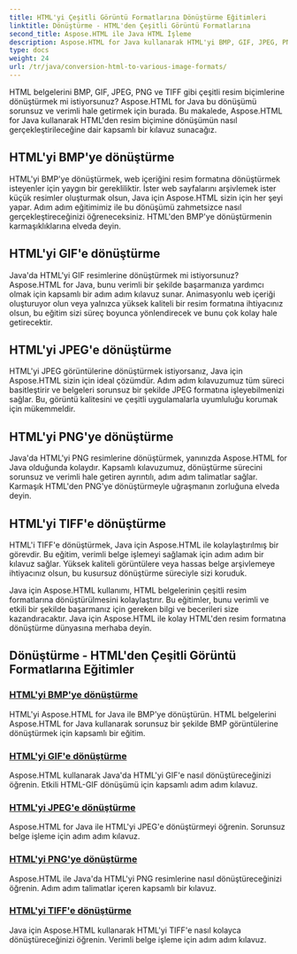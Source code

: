 ```yaml
---
title: HTML'yi Çeşitli Görüntü Formatlarına Dönüştürme Eğitimleri
linktitle: Dönüştürme - HTML'den Çeşitli Görüntü Formatlarına
second_title: Aspose.HTML ile Java HTML İşleme
description: Aspose.HTML for Java kullanarak HTML'yi BMP, GIF, JPEG, PNG ve TIFF gibi çeşitli resim formatlarına dönüştürmeyi öğrenin. Bu kapsamlı eğitim, verimli belge işlemeyi kapsar.
type: docs
weight: 24
url: /tr/java/conversion-html-to-various-image-formats/
---
```


HTML belgelerini BMP, GIF, JPEG, PNG ve TIFF gibi çeşitli resim biçimlerine dönüştürmek mi istiyorsunuz? Aspose.HTML for Java bu dönüşümü sorunsuz ve verimli hale getirmek için burada. Bu makalede, Aspose.HTML for Java kullanarak HTML'den resim biçimine dönüşümün nasıl gerçekleştirileceğine dair kapsamlı bir kılavuz sunacağız. 

## HTML'yi BMP'ye dönüştürme

HTML'yi BMP'ye dönüştürmek, web içeriğini resim formatına dönüştürmek isteyenler için yaygın bir gerekliliktir. İster web sayfalarını arşivlemek ister küçük resimler oluşturmak olsun, Java için Aspose.HTML sizin için her şeyi yapar. Adım adım eğitimimiz ile bu dönüşümü zahmetsizce nasıl gerçekleştireceğinizi öğreneceksiniz. HTML'den BMP'ye dönüştürmenin karmaşıklıklarına elveda deyin.

## HTML'yi GIF'e dönüştürme

Java'da HTML'yi GIF resimlerine dönüştürmek mi istiyorsunuz? Aspose.HTML for Java, bunu verimli bir şekilde başarmanıza yardımcı olmak için kapsamlı bir adım adım kılavuz sunar. Animasyonlu web içeriği oluşturuyor olun veya yalnızca yüksek kaliteli bir resim formatına ihtiyacınız olsun, bu eğitim sizi süreç boyunca yönlendirecek ve bunu çok kolay hale getirecektir.

## HTML'yi JPEG'e dönüştürme

HTML'yi JPEG görüntülerine dönüştürmek istiyorsanız, Java için Aspose.HTML sizin için ideal çözümdür. Adım adım kılavuzumuz tüm süreci basitleştirir ve belgeleri sorunsuz bir şekilde JPEG formatına işleyebilmenizi sağlar. Bu, görüntü kalitesini ve çeşitli uygulamalarla uyumluluğu korumak için mükemmeldir.

## HTML'yi PNG'ye dönüştürme

Java'da HTML'yi PNG resimlerine dönüştürmek, yanınızda Aspose.HTML for Java olduğunda kolaydır. Kapsamlı kılavuzumuz, dönüştürme sürecini sorunsuz ve verimli hale getiren ayrıntılı, adım adım talimatlar sağlar. Karmaşık HTML'den PNG'ye dönüştürmeyle uğraşmanın zorluğuna elveda deyin.

## HTML'yi TIFF'e dönüştürme

HTML'i TIFF'e dönüştürmek, Java için Aspose.HTML ile kolaylaştırılmış bir görevdir. Bu eğitim, verimli belge işlemeyi sağlamak için adım adım bir kılavuz sağlar. Yüksek kaliteli görüntülere veya hassas belge arşivlemeye ihtiyacınız olsun, bu kusursuz dönüştürme süreciyle sizi koruduk.

Java için Aspose.HTML kullanımı, HTML belgelerinin çeşitli resim formatlarına dönüştürülmesini kolaylaştırır. Bu eğitimler, bunu verimli ve etkili bir şekilde başarmanız için gereken bilgi ve becerileri size kazandıracaktır. Java için Aspose.HTML ile kolay HTML'den resim formatına dönüştürme dünyasına merhaba deyin.

## Dönüştürme - HTML'den Çeşitli Görüntü Formatlarına Eğitimler
### [HTML'yi BMP'ye dönüştürme](./convert-html-to-bmp/)
HTML'yi Aspose.HTML for Java ile BMP'ye dönüştürün. HTML belgelerini Aspose.HTML for Java kullanarak sorunsuz bir şekilde BMP görüntülerine dönüştürmek için kapsamlı bir eğitim.
### [HTML'yi GIF'e dönüştürme](./convert-html-to-gif/)
Aspose.HTML kullanarak Java'da HTML'yi GIF'e nasıl dönüştüreceğinizi öğrenin. Etkili HTML-GIF dönüşümü için kapsamlı adım adım kılavuz.
### [HTML'yi JPEG'e dönüştürme](./convert-html-to-jpeg/)
Aspose.HTML for Java ile HTML'yi JPEG'e dönüştürmeyi öğrenin. Sorunsuz belge işleme için adım adım kılavuz.
### [HTML'yi PNG'ye dönüştürme](./convert-html-to-png/)
Aspose.HTML ile Java'da HTML'yi PNG resimlerine nasıl dönüştüreceğinizi öğrenin. Adım adım talimatlar içeren kapsamlı bir kılavuz.
### [HTML'yi TIFF'e dönüştürme](./convert-html-to-tiff/)
Java için Aspose.HTML kullanarak HTML'yi TIFF'e nasıl kolayca dönüştüreceğinizi öğrenin. Verimli belge işleme için adım adım kılavuz.